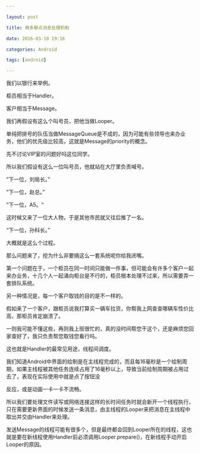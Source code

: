 ```yaml
---

layout: post

title: 再多聊点消息处理机制

date: 2016-03-10 19:16

categories: Android

tags: [android]

---
```


我们以银行来举例。

柜员相当于Handler。

客户相当于Message。

我们再假设有这么个叫号员，把他当做Looper。

单纯把排号的队伍当做MessageQueue是不成的，因为可能有些领导也来办业务，他们的优先级比较高，这就是Message的priority的概念。

先不讨论VIP室的问题好吗这位同学。

所以我们假设有这么一位叫号员，他就站在大厅里负责喊号。

“下一位，刘局长。”

“下一位，赵总。”

“下一位，A5。“

这时候又来了一位大人物，于是其他市民就又往后推了一名。

“下一位，孙科长。”

大概就是这么个过程。



那么问题来了，挖为什么非要搞这么一套系统呢你给我闭嘴。

第一个问题在于，一个柜员在同一时间只能做一件事，但可能会有许多个客户一起来办业务，十几个人一起涌向柜台是不行的，柜员根本处理不过来，所以需要弄一套排队系统。

另一种情况是，每一个客户取钱的目的是不一样的。

假如来了一个客户，跟柜员说我打算买一辆车拉货，你帮我上网查查哪辆车性价比高，那柜员肯定崩溃了。

一则我可能不懂这些，再则我上班很忙的，真的没时间帮您干这个，还是麻烦您回家查好了，我只负责帮您取钱您看行吗。

这也就是Handler的最常见用途，线程间调度。

我们知道Android中界面的绘制是在主线程完成的，而且每16毫秒是一个绘制周期，如果主线程被其他任务连续占用了16毫秒以上，导致当前绘制周期被占用过去了，表现在实际使用中就是点了按钮没

反应，或是动画一卡一卡不流畅。

所以我们要处理文件读写或网络连接这样的长时间任务时就会新开一个线程执行，只在需要更新界面的时候发送一条消息，由主线程的Looper来把消息在主线程中取出并交由Handler来处理。	

发送Message的线程可能有很多个，但是最终都会回到Looper所在的线程，这也就是要在新线程使用Handler前必须调用Looper.prepare()，在新线程手动开启Looper的原因。
